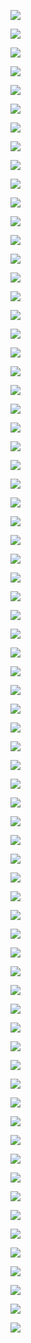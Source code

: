 ![](https://gitee.com/qytanggit/Python_Hacker/raw/master/IMG/PPT/%E4%B9%BE%E9%A2%90%E5%A0%82%E7%8E%B0%E4%BB%BB%E6%98%8E%E6%95%99%E6%95%99%E4%B8%BBKali%E4%B8%8EPython%E9%BB%91%E5%AE%A22018.6.WEB%E6%94%BB%E5%87%BB.1.WEB%E5%AE%89%E5%85%A8%E7%91%9E%E5%A3%AB%E5%86%9B%E5%88%80BurpSuite/1.PNG)

![](https://gitee.com/qytanggit/Python_Hacker/raw/master/IMG/PPT/%E4%B9%BE%E9%A2%90%E5%A0%82%E7%8E%B0%E4%BB%BB%E6%98%8E%E6%95%99%E6%95%99%E4%B8%BBKali%E4%B8%8EPython%E9%BB%91%E5%AE%A22018.6.WEB%E6%94%BB%E5%87%BB.1.WEB%E5%AE%89%E5%85%A8%E7%91%9E%E5%A3%AB%E5%86%9B%E5%88%80BurpSuite/2.PNG)

![](https://gitee.com/qytanggit/Python_Hacker/raw/master/IMG/PPT/%E4%B9%BE%E9%A2%90%E5%A0%82%E7%8E%B0%E4%BB%BB%E6%98%8E%E6%95%99%E6%95%99%E4%B8%BBKali%E4%B8%8EPython%E9%BB%91%E5%AE%A22018.6.WEB%E6%94%BB%E5%87%BB.1.WEB%E5%AE%89%E5%85%A8%E7%91%9E%E5%A3%AB%E5%86%9B%E5%88%80BurpSuite/3.PNG)

![](https://gitee.com/qytanggit/Python_Hacker/raw/master/IMG/PPT/%E4%B9%BE%E9%A2%90%E5%A0%82%E7%8E%B0%E4%BB%BB%E6%98%8E%E6%95%99%E6%95%99%E4%B8%BBKali%E4%B8%8EPython%E9%BB%91%E5%AE%A22018.6.WEB%E6%94%BB%E5%87%BB.1.WEB%E5%AE%89%E5%85%A8%E7%91%9E%E5%A3%AB%E5%86%9B%E5%88%80BurpSuite/4.PNG)

![](https://gitee.com/qytanggit/Python_Hacker/raw/master/IMG/PPT/%E4%B9%BE%E9%A2%90%E5%A0%82%E7%8E%B0%E4%BB%BB%E6%98%8E%E6%95%99%E6%95%99%E4%B8%BBKali%E4%B8%8EPython%E9%BB%91%E5%AE%A22018.6.WEB%E6%94%BB%E5%87%BB.1.WEB%E5%AE%89%E5%85%A8%E7%91%9E%E5%A3%AB%E5%86%9B%E5%88%80BurpSuite/5.PNG)

![](https://gitee.com/qytanggit/Python_Hacker/raw/master/IMG/PPT/%E4%B9%BE%E9%A2%90%E5%A0%82%E7%8E%B0%E4%BB%BB%E6%98%8E%E6%95%99%E6%95%99%E4%B8%BBKali%E4%B8%8EPython%E9%BB%91%E5%AE%A22018.6.WEB%E6%94%BB%E5%87%BB.1.WEB%E5%AE%89%E5%85%A8%E7%91%9E%E5%A3%AB%E5%86%9B%E5%88%80BurpSuite/6.PNG)

![](https://gitee.com/qytanggit/Python_Hacker/raw/master/IMG/PPT/%E4%B9%BE%E9%A2%90%E5%A0%82%E7%8E%B0%E4%BB%BB%E6%98%8E%E6%95%99%E6%95%99%E4%B8%BBKali%E4%B8%8EPython%E9%BB%91%E5%AE%A22018.6.WEB%E6%94%BB%E5%87%BB.1.WEB%E5%AE%89%E5%85%A8%E7%91%9E%E5%A3%AB%E5%86%9B%E5%88%80BurpSuite/7.PNG)

![](https://gitee.com/qytanggit/Python_Hacker/raw/master/IMG/PPT/%E4%B9%BE%E9%A2%90%E5%A0%82%E7%8E%B0%E4%BB%BB%E6%98%8E%E6%95%99%E6%95%99%E4%B8%BBKali%E4%B8%8EPython%E9%BB%91%E5%AE%A22018.6.WEB%E6%94%BB%E5%87%BB.1.WEB%E5%AE%89%E5%85%A8%E7%91%9E%E5%A3%AB%E5%86%9B%E5%88%80BurpSuite/8.PNG)

![](https://gitee.com/qytanggit/Python_Hacker/raw/master/IMG/PPT/%E4%B9%BE%E9%A2%90%E5%A0%82%E7%8E%B0%E4%BB%BB%E6%98%8E%E6%95%99%E6%95%99%E4%B8%BBKali%E4%B8%8EPython%E9%BB%91%E5%AE%A22018.6.WEB%E6%94%BB%E5%87%BB.1.WEB%E5%AE%89%E5%85%A8%E7%91%9E%E5%A3%AB%E5%86%9B%E5%88%80BurpSuite/9.PNG)

![](https://gitee.com/qytanggit/Python_Hacker/raw/master/IMG/PPT/%E4%B9%BE%E9%A2%90%E5%A0%82%E7%8E%B0%E4%BB%BB%E6%98%8E%E6%95%99%E6%95%99%E4%B8%BBKali%E4%B8%8EPython%E9%BB%91%E5%AE%A22018.6.WEB%E6%94%BB%E5%87%BB.1.WEB%E5%AE%89%E5%85%A8%E7%91%9E%E5%A3%AB%E5%86%9B%E5%88%80BurpSuite/10.PNG)

![](https://gitee.com/qytanggit/Python_Hacker/raw/master/IMG/PPT/%E4%B9%BE%E9%A2%90%E5%A0%82%E7%8E%B0%E4%BB%BB%E6%98%8E%E6%95%99%E6%95%99%E4%B8%BBKali%E4%B8%8EPython%E9%BB%91%E5%AE%A22018.6.WEB%E6%94%BB%E5%87%BB.1.WEB%E5%AE%89%E5%85%A8%E7%91%9E%E5%A3%AB%E5%86%9B%E5%88%80BurpSuite/11.PNG)

![](https://gitee.com/qytanggit/Python_Hacker/raw/master/IMG/PPT/%E4%B9%BE%E9%A2%90%E5%A0%82%E7%8E%B0%E4%BB%BB%E6%98%8E%E6%95%99%E6%95%99%E4%B8%BBKali%E4%B8%8EPython%E9%BB%91%E5%AE%A22018.6.WEB%E6%94%BB%E5%87%BB.1.WEB%E5%AE%89%E5%85%A8%E7%91%9E%E5%A3%AB%E5%86%9B%E5%88%80BurpSuite/12.PNG)

![](https://gitee.com/qytanggit/Python_Hacker/raw/master/IMG/PPT/%E4%B9%BE%E9%A2%90%E5%A0%82%E7%8E%B0%E4%BB%BB%E6%98%8E%E6%95%99%E6%95%99%E4%B8%BBKali%E4%B8%8EPython%E9%BB%91%E5%AE%A22018.6.WEB%E6%94%BB%E5%87%BB.1.WEB%E5%AE%89%E5%85%A8%E7%91%9E%E5%A3%AB%E5%86%9B%E5%88%80BurpSuite/13.PNG)

![](https://gitee.com/qytanggit/Python_Hacker/raw/master/IMG/PPT/%E4%B9%BE%E9%A2%90%E5%A0%82%E7%8E%B0%E4%BB%BB%E6%98%8E%E6%95%99%E6%95%99%E4%B8%BBKali%E4%B8%8EPython%E9%BB%91%E5%AE%A22018.6.WEB%E6%94%BB%E5%87%BB.1.WEB%E5%AE%89%E5%85%A8%E7%91%9E%E5%A3%AB%E5%86%9B%E5%88%80BurpSuite/14.PNG)

![](https://gitee.com/qytanggit/Python_Hacker/raw/master/IMG/PPT/%E4%B9%BE%E9%A2%90%E5%A0%82%E7%8E%B0%E4%BB%BB%E6%98%8E%E6%95%99%E6%95%99%E4%B8%BBKali%E4%B8%8EPython%E9%BB%91%E5%AE%A22018.6.WEB%E6%94%BB%E5%87%BB.1.WEB%E5%AE%89%E5%85%A8%E7%91%9E%E5%A3%AB%E5%86%9B%E5%88%80BurpSuite/15.PNG)

![](https://gitee.com/qytanggit/Python_Hacker/raw/master/IMG/PPT/%E4%B9%BE%E9%A2%90%E5%A0%82%E7%8E%B0%E4%BB%BB%E6%98%8E%E6%95%99%E6%95%99%E4%B8%BBKali%E4%B8%8EPython%E9%BB%91%E5%AE%A22018.6.WEB%E6%94%BB%E5%87%BB.1.WEB%E5%AE%89%E5%85%A8%E7%91%9E%E5%A3%AB%E5%86%9B%E5%88%80BurpSuite/16.PNG)

![](https://gitee.com/qytanggit/Python_Hacker/raw/master/IMG/PPT/%E4%B9%BE%E9%A2%90%E5%A0%82%E7%8E%B0%E4%BB%BB%E6%98%8E%E6%95%99%E6%95%99%E4%B8%BBKali%E4%B8%8EPython%E9%BB%91%E5%AE%A22018.6.WEB%E6%94%BB%E5%87%BB.1.WEB%E5%AE%89%E5%85%A8%E7%91%9E%E5%A3%AB%E5%86%9B%E5%88%80BurpSuite/17.PNG)

![](https://gitee.com/qytanggit/Python_Hacker/raw/master/IMG/PPT/%E4%B9%BE%E9%A2%90%E5%A0%82%E7%8E%B0%E4%BB%BB%E6%98%8E%E6%95%99%E6%95%99%E4%B8%BBKali%E4%B8%8EPython%E9%BB%91%E5%AE%A22018.6.WEB%E6%94%BB%E5%87%BB.1.WEB%E5%AE%89%E5%85%A8%E7%91%9E%E5%A3%AB%E5%86%9B%E5%88%80BurpSuite/18.PNG)

![](https://gitee.com/qytanggit/Python_Hacker/raw/master/IMG/PPT/%E4%B9%BE%E9%A2%90%E5%A0%82%E7%8E%B0%E4%BB%BB%E6%98%8E%E6%95%99%E6%95%99%E4%B8%BBKali%E4%B8%8EPython%E9%BB%91%E5%AE%A22018.6.WEB%E6%94%BB%E5%87%BB.1.WEB%E5%AE%89%E5%85%A8%E7%91%9E%E5%A3%AB%E5%86%9B%E5%88%80BurpSuite/19.PNG)

![](https://gitee.com/qytanggit/Python_Hacker/raw/master/IMG/PPT/%E4%B9%BE%E9%A2%90%E5%A0%82%E7%8E%B0%E4%BB%BB%E6%98%8E%E6%95%99%E6%95%99%E4%B8%BBKali%E4%B8%8EPython%E9%BB%91%E5%AE%A22018.6.WEB%E6%94%BB%E5%87%BB.1.WEB%E5%AE%89%E5%85%A8%E7%91%9E%E5%A3%AB%E5%86%9B%E5%88%80BurpSuite/20.PNG)

![](https://gitee.com/qytanggit/Python_Hacker/raw/master/IMG/PPT/%E4%B9%BE%E9%A2%90%E5%A0%82%E7%8E%B0%E4%BB%BB%E6%98%8E%E6%95%99%E6%95%99%E4%B8%BBKali%E4%B8%8EPython%E9%BB%91%E5%AE%A22018.6.WEB%E6%94%BB%E5%87%BB.1.WEB%E5%AE%89%E5%85%A8%E7%91%9E%E5%A3%AB%E5%86%9B%E5%88%80BurpSuite/21.PNG)

![](https://gitee.com/qytanggit/Python_Hacker/raw/master/IMG/PPT/%E4%B9%BE%E9%A2%90%E5%A0%82%E7%8E%B0%E4%BB%BB%E6%98%8E%E6%95%99%E6%95%99%E4%B8%BBKali%E4%B8%8EPython%E9%BB%91%E5%AE%A22018.6.WEB%E6%94%BB%E5%87%BB.1.WEB%E5%AE%89%E5%85%A8%E7%91%9E%E5%A3%AB%E5%86%9B%E5%88%80BurpSuite/22.PNG)

![](https://gitee.com/qytanggit/Python_Hacker/raw/master/IMG/PPT/%E4%B9%BE%E9%A2%90%E5%A0%82%E7%8E%B0%E4%BB%BB%E6%98%8E%E6%95%99%E6%95%99%E4%B8%BBKali%E4%B8%8EPython%E9%BB%91%E5%AE%A22018.6.WEB%E6%94%BB%E5%87%BB.1.WEB%E5%AE%89%E5%85%A8%E7%91%9E%E5%A3%AB%E5%86%9B%E5%88%80BurpSuite/23.PNG)

![](https://gitee.com/qytanggit/Python_Hacker/raw/master/IMG/PPT/%E4%B9%BE%E9%A2%90%E5%A0%82%E7%8E%B0%E4%BB%BB%E6%98%8E%E6%95%99%E6%95%99%E4%B8%BBKali%E4%B8%8EPython%E9%BB%91%E5%AE%A22018.6.WEB%E6%94%BB%E5%87%BB.1.WEB%E5%AE%89%E5%85%A8%E7%91%9E%E5%A3%AB%E5%86%9B%E5%88%80BurpSuite/24.PNG)

![](https://gitee.com/qytanggit/Python_Hacker/raw/master/IMG/PPT/%E4%B9%BE%E9%A2%90%E5%A0%82%E7%8E%B0%E4%BB%BB%E6%98%8E%E6%95%99%E6%95%99%E4%B8%BBKali%E4%B8%8EPython%E9%BB%91%E5%AE%A22018.6.WEB%E6%94%BB%E5%87%BB.1.WEB%E5%AE%89%E5%85%A8%E7%91%9E%E5%A3%AB%E5%86%9B%E5%88%80BurpSuite/25.PNG)

![](https://gitee.com/qytanggit/Python_Hacker/raw/master/IMG/PPT/%E4%B9%BE%E9%A2%90%E5%A0%82%E7%8E%B0%E4%BB%BB%E6%98%8E%E6%95%99%E6%95%99%E4%B8%BBKali%E4%B8%8EPython%E9%BB%91%E5%AE%A22018.6.WEB%E6%94%BB%E5%87%BB.1.WEB%E5%AE%89%E5%85%A8%E7%91%9E%E5%A3%AB%E5%86%9B%E5%88%80BurpSuite/26.PNG)

![](https://gitee.com/qytanggit/Python_Hacker/raw/master/IMG/PPT/%E4%B9%BE%E9%A2%90%E5%A0%82%E7%8E%B0%E4%BB%BB%E6%98%8E%E6%95%99%E6%95%99%E4%B8%BBKali%E4%B8%8EPython%E9%BB%91%E5%AE%A22018.6.WEB%E6%94%BB%E5%87%BB.1.WEB%E5%AE%89%E5%85%A8%E7%91%9E%E5%A3%AB%E5%86%9B%E5%88%80BurpSuite/27.PNG)

![](https://gitee.com/qytanggit/Python_Hacker/raw/master/IMG/PPT/%E4%B9%BE%E9%A2%90%E5%A0%82%E7%8E%B0%E4%BB%BB%E6%98%8E%E6%95%99%E6%95%99%E4%B8%BBKali%E4%B8%8EPython%E9%BB%91%E5%AE%A22018.6.WEB%E6%94%BB%E5%87%BB.1.WEB%E5%AE%89%E5%85%A8%E7%91%9E%E5%A3%AB%E5%86%9B%E5%88%80BurpSuite/28.PNG)

![](https://gitee.com/qytanggit/Python_Hacker/raw/master/IMG/PPT/%E4%B9%BE%E9%A2%90%E5%A0%82%E7%8E%B0%E4%BB%BB%E6%98%8E%E6%95%99%E6%95%99%E4%B8%BBKali%E4%B8%8EPython%E9%BB%91%E5%AE%A22018.6.WEB%E6%94%BB%E5%87%BB.1.WEB%E5%AE%89%E5%85%A8%E7%91%9E%E5%A3%AB%E5%86%9B%E5%88%80BurpSuite/29.PNG)

![](https://gitee.com/qytanggit/Python_Hacker/raw/master/IMG/PPT/%E4%B9%BE%E9%A2%90%E5%A0%82%E7%8E%B0%E4%BB%BB%E6%98%8E%E6%95%99%E6%95%99%E4%B8%BBKali%E4%B8%8EPython%E9%BB%91%E5%AE%A22018.6.WEB%E6%94%BB%E5%87%BB.1.WEB%E5%AE%89%E5%85%A8%E7%91%9E%E5%A3%AB%E5%86%9B%E5%88%80BurpSuite/30.PNG)

![](https://gitee.com/qytanggit/Python_Hacker/raw/master/IMG/PPT/%E4%B9%BE%E9%A2%90%E5%A0%82%E7%8E%B0%E4%BB%BB%E6%98%8E%E6%95%99%E6%95%99%E4%B8%BBKali%E4%B8%8EPython%E9%BB%91%E5%AE%A22018.6.WEB%E6%94%BB%E5%87%BB.1.WEB%E5%AE%89%E5%85%A8%E7%91%9E%E5%A3%AB%E5%86%9B%E5%88%80BurpSuite/31.PNG)

![](https://gitee.com/qytanggit/Python_Hacker/raw/master/IMG/PPT/%E4%B9%BE%E9%A2%90%E5%A0%82%E7%8E%B0%E4%BB%BB%E6%98%8E%E6%95%99%E6%95%99%E4%B8%BBKali%E4%B8%8EPython%E9%BB%91%E5%AE%A22018.6.WEB%E6%94%BB%E5%87%BB.1.WEB%E5%AE%89%E5%85%A8%E7%91%9E%E5%A3%AB%E5%86%9B%E5%88%80BurpSuite/32.PNG)

![](https://gitee.com/qytanggit/Python_Hacker/raw/master/IMG/PPT/%E4%B9%BE%E9%A2%90%E5%A0%82%E7%8E%B0%E4%BB%BB%E6%98%8E%E6%95%99%E6%95%99%E4%B8%BBKali%E4%B8%8EPython%E9%BB%91%E5%AE%A22018.6.WEB%E6%94%BB%E5%87%BB.1.WEB%E5%AE%89%E5%85%A8%E7%91%9E%E5%A3%AB%E5%86%9B%E5%88%80BurpSuite/33.PNG)

![](https://gitee.com/qytanggit/Python_Hacker/raw/master/IMG/PPT/%E4%B9%BE%E9%A2%90%E5%A0%82%E7%8E%B0%E4%BB%BB%E6%98%8E%E6%95%99%E6%95%99%E4%B8%BBKali%E4%B8%8EPython%E9%BB%91%E5%AE%A22018.6.WEB%E6%94%BB%E5%87%BB.1.WEB%E5%AE%89%E5%85%A8%E7%91%9E%E5%A3%AB%E5%86%9B%E5%88%80BurpSuite/34.PNG)

![](https://gitee.com/qytanggit/Python_Hacker/raw/master/IMG/PPT/%E4%B9%BE%E9%A2%90%E5%A0%82%E7%8E%B0%E4%BB%BB%E6%98%8E%E6%95%99%E6%95%99%E4%B8%BBKali%E4%B8%8EPython%E9%BB%91%E5%AE%A22018.6.WEB%E6%94%BB%E5%87%BB.1.WEB%E5%AE%89%E5%85%A8%E7%91%9E%E5%A3%AB%E5%86%9B%E5%88%80BurpSuite/35.PNG)

![](https://gitee.com/qytanggit/Python_Hacker/raw/master/IMG/PPT/%E4%B9%BE%E9%A2%90%E5%A0%82%E7%8E%B0%E4%BB%BB%E6%98%8E%E6%95%99%E6%95%99%E4%B8%BBKali%E4%B8%8EPython%E9%BB%91%E5%AE%A22018.6.WEB%E6%94%BB%E5%87%BB.1.WEB%E5%AE%89%E5%85%A8%E7%91%9E%E5%A3%AB%E5%86%9B%E5%88%80BurpSuite/36.PNG)

![](https://gitee.com/qytanggit/Python_Hacker/raw/master/IMG/PPT/%E4%B9%BE%E9%A2%90%E5%A0%82%E7%8E%B0%E4%BB%BB%E6%98%8E%E6%95%99%E6%95%99%E4%B8%BBKali%E4%B8%8EPython%E9%BB%91%E5%AE%A22018.6.WEB%E6%94%BB%E5%87%BB.1.WEB%E5%AE%89%E5%85%A8%E7%91%9E%E5%A3%AB%E5%86%9B%E5%88%80BurpSuite/37.PNG)

![](https://gitee.com/qytanggit/Python_Hacker/raw/master/IMG/PPT/%E4%B9%BE%E9%A2%90%E5%A0%82%E7%8E%B0%E4%BB%BB%E6%98%8E%E6%95%99%E6%95%99%E4%B8%BBKali%E4%B8%8EPython%E9%BB%91%E5%AE%A22018.6.WEB%E6%94%BB%E5%87%BB.1.WEB%E5%AE%89%E5%85%A8%E7%91%9E%E5%A3%AB%E5%86%9B%E5%88%80BurpSuite/38.PNG)

![](https://gitee.com/qytanggit/Python_Hacker/raw/master/IMG/PPT/%E4%B9%BE%E9%A2%90%E5%A0%82%E7%8E%B0%E4%BB%BB%E6%98%8E%E6%95%99%E6%95%99%E4%B8%BBKali%E4%B8%8EPython%E9%BB%91%E5%AE%A22018.6.WEB%E6%94%BB%E5%87%BB.1.WEB%E5%AE%89%E5%85%A8%E7%91%9E%E5%A3%AB%E5%86%9B%E5%88%80BurpSuite/39.PNG)

![](https://gitee.com/qytanggit/Python_Hacker/raw/master/IMG/PPT/%E4%B9%BE%E9%A2%90%E5%A0%82%E7%8E%B0%E4%BB%BB%E6%98%8E%E6%95%99%E6%95%99%E4%B8%BBKali%E4%B8%8EPython%E9%BB%91%E5%AE%A22018.6.WEB%E6%94%BB%E5%87%BB.1.WEB%E5%AE%89%E5%85%A8%E7%91%9E%E5%A3%AB%E5%86%9B%E5%88%80BurpSuite/40.PNG)

![](https://gitee.com/qytanggit/Python_Hacker/raw/master/IMG/PPT/%E4%B9%BE%E9%A2%90%E5%A0%82%E7%8E%B0%E4%BB%BB%E6%98%8E%E6%95%99%E6%95%99%E4%B8%BBKali%E4%B8%8EPython%E9%BB%91%E5%AE%A22018.6.WEB%E6%94%BB%E5%87%BB.1.WEB%E5%AE%89%E5%85%A8%E7%91%9E%E5%A3%AB%E5%86%9B%E5%88%80BurpSuite/41.PNG)

![](https://gitee.com/qytanggit/Python_Hacker/raw/master/IMG/PPT/%E4%B9%BE%E9%A2%90%E5%A0%82%E7%8E%B0%E4%BB%BB%E6%98%8E%E6%95%99%E6%95%99%E4%B8%BBKali%E4%B8%8EPython%E9%BB%91%E5%AE%A22018.6.WEB%E6%94%BB%E5%87%BB.1.WEB%E5%AE%89%E5%85%A8%E7%91%9E%E5%A3%AB%E5%86%9B%E5%88%80BurpSuite/42.PNG)

![](https://gitee.com/qytanggit/Python_Hacker/raw/master/IMG/PPT/%E4%B9%BE%E9%A2%90%E5%A0%82%E7%8E%B0%E4%BB%BB%E6%98%8E%E6%95%99%E6%95%99%E4%B8%BBKali%E4%B8%8EPython%E9%BB%91%E5%AE%A22018.6.WEB%E6%94%BB%E5%87%BB.1.WEB%E5%AE%89%E5%85%A8%E7%91%9E%E5%A3%AB%E5%86%9B%E5%88%80BurpSuite/43.PNG)

![](https://gitee.com/qytanggit/Python_Hacker/raw/master/IMG/PPT/%E4%B9%BE%E9%A2%90%E5%A0%82%E7%8E%B0%E4%BB%BB%E6%98%8E%E6%95%99%E6%95%99%E4%B8%BBKali%E4%B8%8EPython%E9%BB%91%E5%AE%A22018.6.WEB%E6%94%BB%E5%87%BB.1.WEB%E5%AE%89%E5%85%A8%E7%91%9E%E5%A3%AB%E5%86%9B%E5%88%80BurpSuite/44.PNG)

![](https://gitee.com/qytanggit/Python_Hacker/raw/master/IMG/PPT/%E4%B9%BE%E9%A2%90%E5%A0%82%E7%8E%B0%E4%BB%BB%E6%98%8E%E6%95%99%E6%95%99%E4%B8%BBKali%E4%B8%8EPython%E9%BB%91%E5%AE%A22018.6.WEB%E6%94%BB%E5%87%BB.1.WEB%E5%AE%89%E5%85%A8%E7%91%9E%E5%A3%AB%E5%86%9B%E5%88%80BurpSuite/45.PNG)

![](https://gitee.com/qytanggit/Python_Hacker/raw/master/IMG/PPT/%E4%B9%BE%E9%A2%90%E5%A0%82%E7%8E%B0%E4%BB%BB%E6%98%8E%E6%95%99%E6%95%99%E4%B8%BBKali%E4%B8%8EPython%E9%BB%91%E5%AE%A22018.6.WEB%E6%94%BB%E5%87%BB.1.WEB%E5%AE%89%E5%85%A8%E7%91%9E%E5%A3%AB%E5%86%9B%E5%88%80BurpSuite/46.PNG)

![](https://gitee.com/qytanggit/Python_Hacker/raw/master/IMG/PPT/%E4%B9%BE%E9%A2%90%E5%A0%82%E7%8E%B0%E4%BB%BB%E6%98%8E%E6%95%99%E6%95%99%E4%B8%BBKali%E4%B8%8EPython%E9%BB%91%E5%AE%A22018.6.WEB%E6%94%BB%E5%87%BB.1.WEB%E5%AE%89%E5%85%A8%E7%91%9E%E5%A3%AB%E5%86%9B%E5%88%80BurpSuite/47.PNG)

![](https://gitee.com/qytanggit/Python_Hacker/raw/master/IMG/PPT/%E4%B9%BE%E9%A2%90%E5%A0%82%E7%8E%B0%E4%BB%BB%E6%98%8E%E6%95%99%E6%95%99%E4%B8%BBKali%E4%B8%8EPython%E9%BB%91%E5%AE%A22018.6.WEB%E6%94%BB%E5%87%BB.1.WEB%E5%AE%89%E5%85%A8%E7%91%9E%E5%A3%AB%E5%86%9B%E5%88%80BurpSuite/48.PNG)

![](https://gitee.com/qytanggit/Python_Hacker/raw/master/IMG/PPT/%E4%B9%BE%E9%A2%90%E5%A0%82%E7%8E%B0%E4%BB%BB%E6%98%8E%E6%95%99%E6%95%99%E4%B8%BBKali%E4%B8%8EPython%E9%BB%91%E5%AE%A22018.6.WEB%E6%94%BB%E5%87%BB.1.WEB%E5%AE%89%E5%85%A8%E7%91%9E%E5%A3%AB%E5%86%9B%E5%88%80BurpSuite/49.PNG)

![](https://gitee.com/qytanggit/Python_Hacker/raw/master/IMG/PPT/%E4%B9%BE%E9%A2%90%E5%A0%82%E7%8E%B0%E4%BB%BB%E6%98%8E%E6%95%99%E6%95%99%E4%B8%BBKali%E4%B8%8EPython%E9%BB%91%E5%AE%A22018.6.WEB%E6%94%BB%E5%87%BB.1.WEB%E5%AE%89%E5%85%A8%E7%91%9E%E5%A3%AB%E5%86%9B%E5%88%80BurpSuite/50.PNG)

![](https://gitee.com/qytanggit/Python_Hacker/raw/master/IMG/PPT/%E4%B9%BE%E9%A2%90%E5%A0%82%E7%8E%B0%E4%BB%BB%E6%98%8E%E6%95%99%E6%95%99%E4%B8%BBKali%E4%B8%8EPython%E9%BB%91%E5%AE%A22018.6.WEB%E6%94%BB%E5%87%BB.1.WEB%E5%AE%89%E5%85%A8%E7%91%9E%E5%A3%AB%E5%86%9B%E5%88%80BurpSuite/51.PNG)

![](https://gitee.com/qytanggit/Python_Hacker/raw/master/IMG/PPT/%E4%B9%BE%E9%A2%90%E5%A0%82%E7%8E%B0%E4%BB%BB%E6%98%8E%E6%95%99%E6%95%99%E4%B8%BBKali%E4%B8%8EPython%E9%BB%91%E5%AE%A22018.6.WEB%E6%94%BB%E5%87%BB.1.WEB%E5%AE%89%E5%85%A8%E7%91%9E%E5%A3%AB%E5%86%9B%E5%88%80BurpSuite/52.PNG)

![](https://gitee.com/qytanggit/Python_Hacker/raw/master/IMG/PPT/%E4%B9%BE%E9%A2%90%E5%A0%82%E7%8E%B0%E4%BB%BB%E6%98%8E%E6%95%99%E6%95%99%E4%B8%BBKali%E4%B8%8EPython%E9%BB%91%E5%AE%A22018.6.WEB%E6%94%BB%E5%87%BB.1.WEB%E5%AE%89%E5%85%A8%E7%91%9E%E5%A3%AB%E5%86%9B%E5%88%80BurpSuite/53.PNG)

![](https://gitee.com/qytanggit/Python_Hacker/raw/master/IMG/PPT/%E4%B9%BE%E9%A2%90%E5%A0%82%E7%8E%B0%E4%BB%BB%E6%98%8E%E6%95%99%E6%95%99%E4%B8%BBKali%E4%B8%8EPython%E9%BB%91%E5%AE%A22018.6.WEB%E6%94%BB%E5%87%BB.1.WEB%E5%AE%89%E5%85%A8%E7%91%9E%E5%A3%AB%E5%86%9B%E5%88%80BurpSuite/54.PNG)

![](https://gitee.com/qytanggit/Python_Hacker/raw/master/IMG/PPT/%E4%B9%BE%E9%A2%90%E5%A0%82%E7%8E%B0%E4%BB%BB%E6%98%8E%E6%95%99%E6%95%99%E4%B8%BBKali%E4%B8%8EPython%E9%BB%91%E5%AE%A22018.6.WEB%E6%94%BB%E5%87%BB.1.WEB%E5%AE%89%E5%85%A8%E7%91%9E%E5%A3%AB%E5%86%9B%E5%88%80BurpSuite/55.PNG)

![](https://gitee.com/qytanggit/Python_Hacker/raw/master/IMG/PPT/%E4%B9%BE%E9%A2%90%E5%A0%82%E7%8E%B0%E4%BB%BB%E6%98%8E%E6%95%99%E6%95%99%E4%B8%BBKali%E4%B8%8EPython%E9%BB%91%E5%AE%A22018.6.WEB%E6%94%BB%E5%87%BB.1.WEB%E5%AE%89%E5%85%A8%E7%91%9E%E5%A3%AB%E5%86%9B%E5%88%80BurpSuite/56.PNG)

![](https://gitee.com/qytanggit/Python_Hacker/raw/master/IMG/PPT/%E4%B9%BE%E9%A2%90%E5%A0%82%E7%8E%B0%E4%BB%BB%E6%98%8E%E6%95%99%E6%95%99%E4%B8%BBKali%E4%B8%8EPython%E9%BB%91%E5%AE%A22018.6.WEB%E6%94%BB%E5%87%BB.1.WEB%E5%AE%89%E5%85%A8%E7%91%9E%E5%A3%AB%E5%86%9B%E5%88%80BurpSuite/57.PNG)

![](https://gitee.com/qytanggit/Python_Hacker/raw/master/IMG/PPT/%E4%B9%BE%E9%A2%90%E5%A0%82%E7%8E%B0%E4%BB%BB%E6%98%8E%E6%95%99%E6%95%99%E4%B8%BBKali%E4%B8%8EPython%E9%BB%91%E5%AE%A22018.6.WEB%E6%94%BB%E5%87%BB.1.WEB%E5%AE%89%E5%85%A8%E7%91%9E%E5%A3%AB%E5%86%9B%E5%88%80BurpSuite/58.PNG)

![](https://gitee.com/qytanggit/Python_Hacker/raw/master/IMG/PPT/%E4%B9%BE%E9%A2%90%E5%A0%82%E7%8E%B0%E4%BB%BB%E6%98%8E%E6%95%99%E6%95%99%E4%B8%BBKali%E4%B8%8EPython%E9%BB%91%E5%AE%A22018.6.WEB%E6%94%BB%E5%87%BB.1.WEB%E5%AE%89%E5%85%A8%E7%91%9E%E5%A3%AB%E5%86%9B%E5%88%80BurpSuite/59.PNG)

![](https://gitee.com/qytanggit/Python_Hacker/raw/master/IMG/PPT/%E4%B9%BE%E9%A2%90%E5%A0%82%E7%8E%B0%E4%BB%BB%E6%98%8E%E6%95%99%E6%95%99%E4%B8%BBKali%E4%B8%8EPython%E9%BB%91%E5%AE%A22018.6.WEB%E6%94%BB%E5%87%BB.1.WEB%E5%AE%89%E5%85%A8%E7%91%9E%E5%A3%AB%E5%86%9B%E5%88%80BurpSuite/60.PNG)

![](https://gitee.com/qytanggit/Python_Hacker/raw/master/IMG/PPT/%E4%B9%BE%E9%A2%90%E5%A0%82%E7%8E%B0%E4%BB%BB%E6%98%8E%E6%95%99%E6%95%99%E4%B8%BBKali%E4%B8%8EPython%E9%BB%91%E5%AE%A22018.6.WEB%E6%94%BB%E5%87%BB.1.WEB%E5%AE%89%E5%85%A8%E7%91%9E%E5%A3%AB%E5%86%9B%E5%88%80BurpSuite/61.PNG)

![](https://gitee.com/qytanggit/Python_Hacker/raw/master/IMG/PPT/%E4%B9%BE%E9%A2%90%E5%A0%82%E7%8E%B0%E4%BB%BB%E6%98%8E%E6%95%99%E6%95%99%E4%B8%BBKali%E4%B8%8EPython%E9%BB%91%E5%AE%A22018.6.WEB%E6%94%BB%E5%87%BB.1.WEB%E5%AE%89%E5%85%A8%E7%91%9E%E5%A3%AB%E5%86%9B%E5%88%80BurpSuite/62.PNG)

![](https://gitee.com/qytanggit/Python_Hacker/raw/master/IMG/PPT/%E4%B9%BE%E9%A2%90%E5%A0%82%E7%8E%B0%E4%BB%BB%E6%98%8E%E6%95%99%E6%95%99%E4%B8%BBKali%E4%B8%8EPython%E9%BB%91%E5%AE%A22018.6.WEB%E6%94%BB%E5%87%BB.1.WEB%E5%AE%89%E5%85%A8%E7%91%9E%E5%A3%AB%E5%86%9B%E5%88%80BurpSuite/63.PNG)

![](https://gitee.com/qytanggit/Python_Hacker/raw/master/IMG/PPT/%E4%B9%BE%E9%A2%90%E5%A0%82%E7%8E%B0%E4%BB%BB%E6%98%8E%E6%95%99%E6%95%99%E4%B8%BBKali%E4%B8%8EPython%E9%BB%91%E5%AE%A22018.6.WEB%E6%94%BB%E5%87%BB.1.WEB%E5%AE%89%E5%85%A8%E7%91%9E%E5%A3%AB%E5%86%9B%E5%88%80BurpSuite/64.PNG)

![](https://gitee.com/qytanggit/Python_Hacker/raw/master/IMG/PPT/%E4%B9%BE%E9%A2%90%E5%A0%82%E7%8E%B0%E4%BB%BB%E6%98%8E%E6%95%99%E6%95%99%E4%B8%BBKali%E4%B8%8EPython%E9%BB%91%E5%AE%A22018.6.WEB%E6%94%BB%E5%87%BB.1.WEB%E5%AE%89%E5%85%A8%E7%91%9E%E5%A3%AB%E5%86%9B%E5%88%80BurpSuite/65.PNG)

![](https://gitee.com/qytanggit/Python_Hacker/raw/master/IMG/PPT/%E4%B9%BE%E9%A2%90%E5%A0%82%E7%8E%B0%E4%BB%BB%E6%98%8E%E6%95%99%E6%95%99%E4%B8%BBKali%E4%B8%8EPython%E9%BB%91%E5%AE%A22018.6.WEB%E6%94%BB%E5%87%BB.1.WEB%E5%AE%89%E5%85%A8%E7%91%9E%E5%A3%AB%E5%86%9B%E5%88%80BurpSuite/66.PNG)

![](https://gitee.com/qytanggit/Python_Hacker/raw/master/IMG/PPT/%E4%B9%BE%E9%A2%90%E5%A0%82%E7%8E%B0%E4%BB%BB%E6%98%8E%E6%95%99%E6%95%99%E4%B8%BBKali%E4%B8%8EPython%E9%BB%91%E5%AE%A22018.6.WEB%E6%94%BB%E5%87%BB.1.WEB%E5%AE%89%E5%85%A8%E7%91%9E%E5%A3%AB%E5%86%9B%E5%88%80BurpSuite/67.PNG)

![](https://gitee.com/qytanggit/Python_Hacker/raw/master/IMG/PPT/%E4%B9%BE%E9%A2%90%E5%A0%82%E7%8E%B0%E4%BB%BB%E6%98%8E%E6%95%99%E6%95%99%E4%B8%BBKali%E4%B8%8EPython%E9%BB%91%E5%AE%A22018.6.WEB%E6%94%BB%E5%87%BB.1.WEB%E5%AE%89%E5%85%A8%E7%91%9E%E5%A3%AB%E5%86%9B%E5%88%80BurpSuite/68.PNG)

![](https://gitee.com/qytanggit/Python_Hacker/raw/master/IMG/PPT/%E4%B9%BE%E9%A2%90%E5%A0%82%E7%8E%B0%E4%BB%BB%E6%98%8E%E6%95%99%E6%95%99%E4%B8%BBKali%E4%B8%8EPython%E9%BB%91%E5%AE%A22018.6.WEB%E6%94%BB%E5%87%BB.1.WEB%E5%AE%89%E5%85%A8%E7%91%9E%E5%A3%AB%E5%86%9B%E5%88%80BurpSuite/69.PNG)

![](https://gitee.com/qytanggit/Python_Hacker/raw/master/IMG/PPT/%E4%B9%BE%E9%A2%90%E5%A0%82%E7%8E%B0%E4%BB%BB%E6%98%8E%E6%95%99%E6%95%99%E4%B8%BBKali%E4%B8%8EPython%E9%BB%91%E5%AE%A22018.6.WEB%E6%94%BB%E5%87%BB.1.WEB%E5%AE%89%E5%85%A8%E7%91%9E%E5%A3%AB%E5%86%9B%E5%88%80BurpSuite/70.PNG)

![](https://gitee.com/qytanggit/Python_Hacker/raw/master/IMG/PPT/%E4%B9%BE%E9%A2%90%E5%A0%82%E7%8E%B0%E4%BB%BB%E6%98%8E%E6%95%99%E6%95%99%E4%B8%BBKali%E4%B8%8EPython%E9%BB%91%E5%AE%A22018.6.WEB%E6%94%BB%E5%87%BB.1.WEB%E5%AE%89%E5%85%A8%E7%91%9E%E5%A3%AB%E5%86%9B%E5%88%80BurpSuite/71.PNG)

